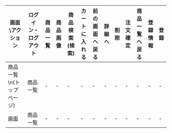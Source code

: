 
 |画面\アクション|ログイン・ログアウト|商品一覧|商品画像|商品検索(検索)|カートに入れる|前の画面へ戻る|詳細へ|削除|注文確定|商品一覧へ戻る|登録情報|登録|
 |-|-|-|-|-|-|-|-|-|-|-|-|-|
 |商品一覧\n(トップページ)|商品一覧|-|-|-|-|-|-|-|-|-|-|-|
 |画面|商品一覧|-|-|-|-|-|-|-|-|-|-|-|
